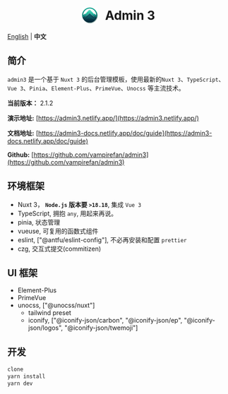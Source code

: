 <h1 align="center" style="width: 100%; display: flex; align-items: center; justify-content: center; gap: 1rem;" >
<img src='./src/public/image/logo/admin3.png' style="width: 36px; height: 36px">
Admin 3
</h1>

[English](./README.en-US.md) | **中文**

## 简介

`admin3` 是一个基于 `Nuxt 3` 的后台管理模板，使用最新的`Nuxt 3`、`TypeScript`、`Vue 3`、`Pinia`、`Element-Plus`、`PrimeVue`、`Unocss` 等主流技术。

**当前版本：** 2.1.2

**演示地址:** [https://admin3.netlify.app/](https://admin3.netlify.app/)

**文档地址:** [https://admin3-docs.netlify.app/doc/guide](https://admin3-docs.netlify.app/doc/guide)

**Github:** [https://github.com/vampirefan/admin3](https://github.com/vampirefan/admin3)

## 环境框架

- Nuxt 3， **`Node.js` 版本要 `>18.18`**, 集成 `Vue 3`
- TypeScript, 拥抱 `any`, 用起来再说。
- pinia, 状态管理
- vueuse, 可复用的函数式组件
- eslint, ["@antfu/eslint-config"], 不必再安装和配置 `prettier`
- czg, 交互式提交(commitizen)

## UI 框架

- Element-Plus
- PrimeVue
- unocss, ["@unocss/nuxt"]
  - tailwind preset
  - iconify, ["@iconify-json/carbon", "@iconify-json/ep", "@iconify-json/logos", "@iconify-json/twemoji"]

## 开发
```
clone
yarn install
yarn dev
```

